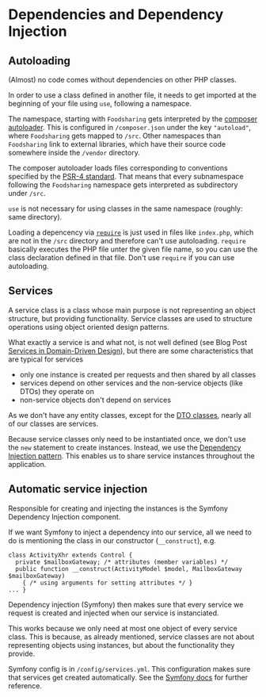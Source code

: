 # Dependencies and Dependency Injection

## Autoloading

(Almost) no code comes without dependencies on other PHP classes.

In order to use a class defined in another file, it needs to get imported at the beginning of your file
using `use`, following a namespace.

The namespace, starting with `Foodsharing` gets interpreted by the [composer autoloader](https://getcomposer.org).
This is configured in `/composer.json` under the key `"autoload"`, where `Foodsharing` gets mapped to `/src`.
Other namespaces than `Foodsharing` link to external libraries, which have their source code somewhere inside
the `/vendor` directory.

The composer autoloader loads files corresponding to conventions specified by the [PSR-4 standard](https://www.php-fig.org/psr/psr-4/).
That means that every subnamespace following the `Foodsharing` namespace gets interpreted as subdirectory under
`/src`.

`use` is not necessary for using classes in the same namespace (roughly: same directory).

Loading a depencency via [`require`](https://secure.php.net/manual/de/function.require.php) is just used in files
like `index.php`, which are not in the `/src` directory and therefore can't use autoloading.
`require` basically executes the PHP file unter the given file name, so you can use the class declaration defined in
that file. Don't use `require` if you can use autoloading.

## Services

A service class is a class whose main purpose is not representing an object structure,
but providing functionality. Service classes are used to structure operations
using object oriented design patterns.

What exactly a service is and what not, is not well defined (see Blog Post
[Services in Domain-Driven Design](http://gorodinski.com/blog/2012/04/14/services-in-domain-driven-design-ddd/)),
but there are some characteristics that are typical for services
- only one instance is created per requests and then shared by
all classes
- services depend on other services and the non-service objects (like DTOs) they operate on
- non-service objects don't depend on services

As we don't have any entity classes, except for the [DTO classes](./php-dto#data-transfer-objects), nearly all
of our classes are services.

Because service classes only need to be instantiated once, we don't use
the `new` statement to create instances. Instead, we use the
[Dependency Injection pattern](https://en.wikipedia.org/wiki/Dependency_injection).
This enables us to share service instances throughout the application.

## Automatic service injection

Responsible for creating and injecting the instances is the Symfony Dependency
Injection component.

If we want Symfony to inject a dependency into our service, all we need to do is mentioning
 the class in our constructor (`__construct`), e.g.
```
class ActivityXhr extends Control {
  private $mailboxGateway; /* attributes (member variables) */
  public function __construct(ActivityModel $model, MailboxGateway $mailboxGateway)
    { /* using arguments for setting attributes */ }
... }
```
Dependency injection (Symfony) then makes sure that every service we request is created and
injected when our service is instanciated.

This works because we only need at most one object of every service class. This is because,
as already mentioned, service classes are not about representing objects using instances,
but about the functionality they provide.

Symfony config is in `/config/services.yml`. This configuration makes sure that services
get created automatically. See the [Symfony docs](https://symfony.com/doc/current/service_container.html)
for further reference.
